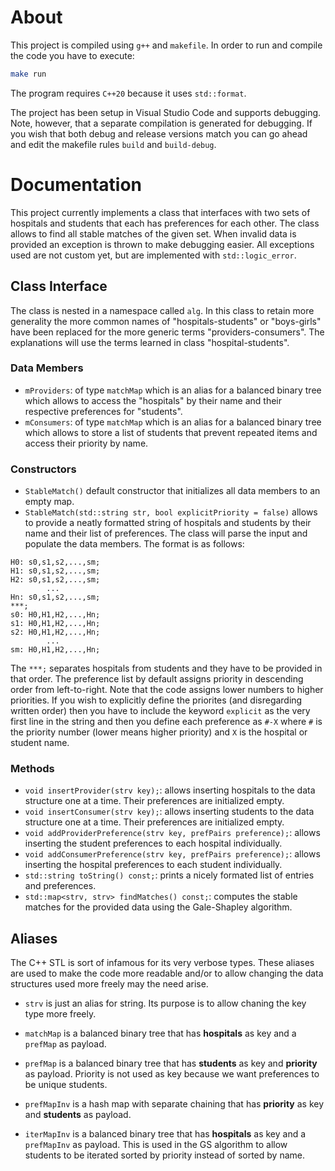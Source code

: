 # About
This project is compiled using `g++` and `makefile`. In order to run and
compile the code you have to execute:
```sh
make run
```
The program requires `C++20` because it uses `std::format`.

The project has been setup in Visual Studio Code and supports debugging.
Note, however, that a separate compilation is generated for debugging.
If you wish that both debug and release versions match you can go ahead
and edit the makefile rules `build` and `build-debug`.

# Documentation
This project currently implements a class that interfaces with two sets
of hospitals and students that each has preferences for each other. The
class allows to find all stable matches of the given set. When invalid
data is provided an exception is thrown to make debugging easier. All
exceptions used are not custom yet, but are implemented with
`std::logic_error`.

## Class Interface
The class is nested in a namespace called `alg`. In this class to retain
more generality the more common names of "hospitals-students" or
"boys-girls" have been replaced for the more generic terms
"providers-consumers". The explanations will use the terms learned in
class "hospital-students".

### Data Members
- `mProviders`: of type `matchMap` which is an alias for a balanced
  binary tree which allows to access the "hospitals" by their name and
  their respective preferences for "students".
- `mConsumers`: of type `matchMap` which is an alias for a balanced
  binary tree which allows to store a list of students that prevent
  repeated items and access their priority by name.

### Constructors
- `StableMatch()` default constructor that initializes all data members
  to an empty map.
- `StableMatch(std::string str, bool explicitPriority = false)` allows
  to provide a neatly formatted string of hospitals and students by
  their name and their list of preferences. The class will parse the
  input and populate the data members. The format is as follows:
```
H0: s0,s1,s2,...,sm;
H1: s0,s1,s2,...,sm;
H2: s0,s1,s2,...,sm;
        ...
Hn: s0,s1,s2,...,sm;
***;
s0: H0,H1,H2,...,Hn;
s1: H0,H1,H2,...,Hn;
s2: H0,H1,H2,...,Hn;
        ...
sm: H0,H1,H2,...,Hn;
```
The `***;` separates hospitals from students and they have to be
provided in that order. The preference list by default assigns priority
in descending order from left-to-right. Note that the code assigns lower
numbers to higher priorities. If you wish to explicitly define the
priorites (and disregarding written order) then you have to include the
keyword `explicit` as the very first line in the string and then you
define each preference as `#-X` where `#` is the priority number (lower
means higher priority) and `X` is the hospital or student name.

### Methods
- `void insertProvider(strv key);`: allows inserting hospitals to the
  data structure one at a time. Their preferences are initialized empty.
- `void insertConsumer(strv key);`: allows inserting students to the
  data structure one at a time. Their preferences are initialized empty.
- `void addProviderPreference(strv key, prefPairs preference);`: allows
  inserting the student preferences to each hospital individually.
- `void addConsumerPreference(strv key, prefPairs preference);`: allows
  inserting the hospital preferences to each student individually.
- `std::string toString() const;`: prints a nicely formated list of
  entries and preferences.
- `std::map<strv, strv> findMatches() const;`: computes the stable
  matches for the provided data using the Gale-Shapley algorithm.

## Aliases
The C++ STL is sort of infamous for its very verbose types. These
aliases are used to make the code more readable and/or to allow changing
the data structures used more freely may the need arise.

- `strv` is just an alias for string. Its purpose is to allow chaning
the key type more freely.

- `matchMap` is a balanced binary tree that has **hospitals** as key and
a `prefMap` as payload.

- `prefMap` is a balanced binary tree that has **students** as key and
**priority** as payload. Priority is not used as key because we want
preferences to be unique students.

- `prefMapInv` is a hash map with separate chaining that has
**priority** as key and **students** as payload.

- `iterMapInv` is a balanced binary tree that has **hospitals** as key
and a `prefMapInv` as payload. This is used in the GS algorithm to allow
students to be iterated sorted by priority instead of sorted by name.

